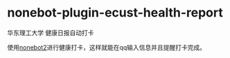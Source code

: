 # nonebot-plugin-ecust-health-report
华东理工大学 健康日报自动打卡

使用[nonebot2](https://v2.nonebot.dev/)进行健康打卡，这样就能在qq输入信息并且提醒打卡完成。
